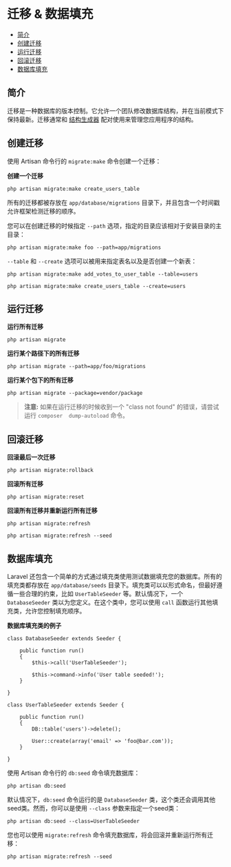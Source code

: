 # 迁移 & 数据填充

- [简介](#introduction)
- [创建迁移](#creating-migrations)
- [运行迁移](#running-migrations)
- [回滚迁移](#rolling-back-migrations)
- [数据库填充](#database-seeding)

<a name="introduction"></a>
## 简介

迁移是一种数据库的版本控制。它允许一个团队修改数据库结构，并在当前模式下保持最新。迁移通常和 [结构生成器](/docs/schema) 配对使用来管理您应用程序的结构。

<a name="creating-migrations"></a>
## 创建迁移

使用 Artisan 命令行的 `migrate:make` 命令创建一个迁移：

**创建一个迁移**

	php artisan migrate:make create_users_table

所有的迁移都被存放在 `app/database/migrations` 目录下，并且包含一个时间戳允许框架检测迁移的顺序。

您可以在创建迁移的时候指定 `--path` 选项，指定的目录应该相对于安装目录的主目录：

	php artisan migrate:make foo --path=app/migrations

`--table` 和 `--create` 选项可以被用来指定表名以及是否创建一个新表：

	php artisan migrate:make add_votes_to_user_table --table=users

	php artisan migrate:make create_users_table --create=users

<a name="running-migrations"></a>
## 运行迁移

**运行所有迁移**

	php artisan migrate

**运行某个路径下的所有迁移**

	php artisan migrate --path=app/foo/migrations

**运行某个包下的所有迁移**

	php artisan migrate --package=vendor/package

> **注意:** 如果在运行迁移的时候收到一个 "class not found" 的错误，请尝试运行 `composer  dump-autoload` 命令。

<a name="rolling-back-migrations"></a>
## 回滚迁移

**回滚最后一次迁移**

	php artisan migrate:rollback

**回滚所有迁移**

	php artisan migrate:reset

**回滚所有迁移并重新运行所有迁移**

	php artisan migrate:refresh

	php artisan migrate:refresh --seed

<a name="database-seeding"></a>
## 数据库填充

Laravel 还包含一个简单的方式通过填充类使用测试数据填充您的数据库。所有的填充类都存放在 `app/database/seeds` 目录下。填充类可以以形式命名，但最好遵循一些合理的约束，比如 `UserTableSeeder` 等。默认情况下，一个 `DatabaseSeeder` 类以为您定义。在这个类中，您可以使用 `call` 函数运行其他填充类，允许您控制填充顺序。

**数据库填充类的例子**

	class DatabaseSeeder extends Seeder {

		public function run()
		{
			$this->call('UserTableSeeder');

			$this->command->info('User table seeded!');
		}

	}

	class UserTableSeeder extends Seeder {

		public function run()
		{
			DB::table('users')->delete();

			User::create(array('email' => 'foo@bar.com'));
		}

	}

使用 Artisan 命令行的 `db:seed` 命令填充数据库：

	php artisan db:seed

默认情况下，`db:seed` 命令运行的是 `DatabaseSeeder` 类，这个类还会调用其他seed类。然而，你可以是使用 `--class` 参数来指定一个seed类：

	php artisan db:seed --class=UserTableSeeder

您也可以使用 `migrate:refresh` 命令填充数据库，将会回滚并重新运行所有迁移：

	php artisan migrate:refresh --seed

